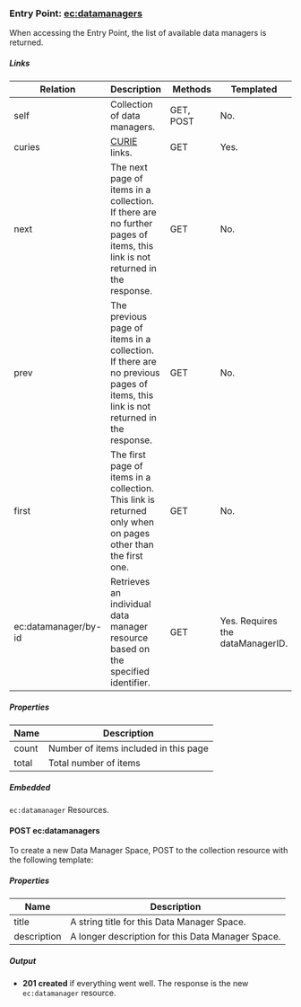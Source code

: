 ### Entry Point: [ec:datamanagers](id:datamanagers)
When accessing the Entry Point, the list of available data managers is returned.

##### Links
| Relation     | Description     | Methods     | Templated     |
|--------------|-----------------|-------------|---------------|
|self          |Collection of data managers.|GET, POST|No.          |
|curies        |[CURIE](http://www.w3.org/TR/curie/) links. | GET | Yes.|
|next          |The next page of items in a collection. If there are no further pages of items, this link is not returned in the response.|GET|No.|
|prev          |The previous page of items in a collection. If there are no previous pages of items, this link is not returned in the response.|GET|No.|
|first|The first page of items in a collection. This link is returned only when on pages other than the first one.|GET|No.
|ec:datamanager/by-id |Retrieves an individual data manager resource based on the specified identifier. |GET|Yes. Requires the dataManagerID.

##### Properties
| Name         | Description     |
|--------------|-----------------|
|count         |Number of items included in this page|
|total         |Total number of items |

##### Embedded
`ec:datamanager` Resources.

#### POST ec:datamanagers
To create a new Data Manager Space, POST to the collection resource with the following template:

##### Properties
| Name         | Description     |
|--------------|-----------------|
|title         |A string title for this Data Manager Space.|
|description   |A longer description for this Data Manager Space.|

##### Output

* **201 created** if everything went well. The response is the new `ec:datamanager` resource.

